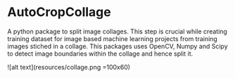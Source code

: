 # AutoCropCollage
A python package to split image collages. This step is crucial while creating training dataset for image based machine learning projects from training images stiched in a collage. This packages uses OpenCV, Numpy and Scipy to detect image boundaries within the collage and hence split it.

![alt text](resources/collage.png =100x60)

